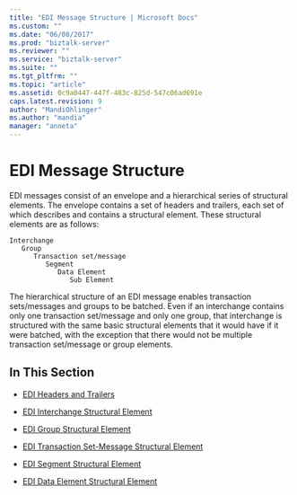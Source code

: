 ```yaml
---
title: "EDI Message Structure | Microsoft Docs"
ms.custom: ""
ms.date: "06/08/2017"
ms.prod: "biztalk-server"
ms.reviewer: ""
ms.service: "biztalk-server"
ms.suite: ""
ms.tgt_pltfrm: ""
ms.topic: "article"
ms.assetid: 0c9a0447-447f-483c-825d-547c06ad691e
caps.latest.revision: 9
author: "MandiOhlinger"
ms.author: "mandia"
manager: "anneta"
---
```

# EDI Message Structure
EDI messages consist of an envelope and a hierarchical series of structural elements. The envelope contains a set of headers and trailers, each set of which describes and contains a structural element. These structural elements are as follows:  
  
```  
Interchange  
   Group  
      Transaction set/message  
         Segment  
            Data Element  
               Sub Element  
```  
  
 The hierarchical structure of an EDI message enables transaction sets/messages and groups to be batched. Even if an interchange contains only one transaction set/message and only one group, that interchange is structured with the same basic structural elements that it would have if it were batched, with the exception that there would not be multiple transaction set/message or group elements.  
  
## In This Section  
  
-   [EDI Headers and Trailers](../core/edi-headers-and-trailers.md)  
  
-   [EDI Interchange Structural Element](../core/edi-interchange-structural-element.md)  
  
-   [EDI Group Structural Element](../core/edi-group-structural-element.md)  
  
-   [EDI Transaction Set-Message Structural Element](../core/edi-transaction-set-message-structural-element.md)  
  
-   [EDI Segment Structural Element](../core/edi-segment-structural-element.md)  
  
-   [EDI Data Element Structural Element](../core/edi-data-element-structural-element.md)